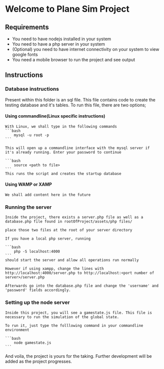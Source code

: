 # Welcome to Plane Sim Project

## Requirements

- You need to have nodejs installed in your system
- You need to have a php server in your system
- (Optional) you need to have internet connectivity on your system to view google fonts 
- You need a mobile browser to run the project and see output

## Instructions

### Database instructions

Present within this folder is an sql file. This file contains code to create the testing database and it's tables. To run this file, there are two options;

#### Using commandline(Linux specific instructions)

	With Linux, we shall type in the following commands
	```bash
		mysql -u root -p
	```

	This will open up a commandline interface with the mysql server if it's already running. Enter your password to continue

	```bash
		source <path to file>
	```
	This runs the script and creates the startup database

#### Using WAMP or XAMP
	We shall add content here in the future


### Running the server
	Inside the project, there exists a server.php file as well as a database.php file found in rootOfProject/assets/php files/

	place those two files at the root of your server directory

	If you have a local php server, running
	
	```bash
		php -S localhost:4000
	``` 
	should start the server and allow all operations run normally

	However if using xampp, change the lines with http://localhost:4000/server.php to http://localhost:<port number of server>/server.php

	Afterwards go into the database.php file and change the 'username' and 'password' fields accordingly.

### Setting up the node server
	Inside this project, you will see a gamestate.js file. This file is necessary to run the simulation of the global state. 

	To run it, just type the folllowing command in your commandline environment
	
	```bash
		node gamestate.js
	```

And voila, the project is yours for the taking. Further development will be added as the project progresses.
